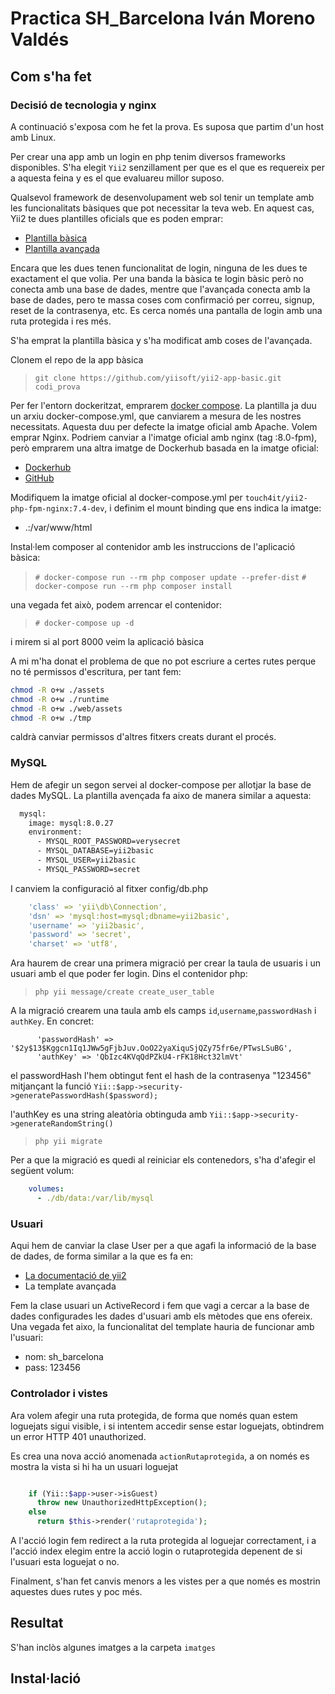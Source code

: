 # Practica SH_Barcelona Iván Moreno Valdés

## Com s'ha fet

### Decisió de tecnologia y nginx

A continuació s'exposa com he fet la prova. Es suposa que partim d'un host amb Linux.

Per crear una app amb un login en php tenim diversos frameworks disponibles. S'ha elegit `Yii2` senzillament per que es el que es requereix per a aquesta feina y es el que evaluareu millor suposo.

Qualsevol framework de desenvolupament web sol tenir un template amb les funcionalitats bàsiques que pot necessitar la teva web. En aquest cas, Yii2 te dues plantilles oficials que es poden emprar:

- [Plantilla bàsica](https://github.com/yiisoft/yii2-app-basic)
- [Plantilla avançada](https://github.com/yiisoft/yii2-app-advanced)

Encara que les dues tenen funcionalitat de login, ninguna de les dues te exactament el que volia. Per una banda la bàsica te login bàsic però no conecta amb una base de dades, mentre que l'avançada conecta amb la base de dades, pero te massa coses com confirmació per correu, signup, reset de la contrasenya, etc. Es cerca només una pantalla de login amb una ruta protegida i res més. 

S'ha emprat la plantilla bàsica y s'ha modificat amb coses de l'avançada.

Clonem el repo de la app bàsica

> `git clone https://github.com/yiisoft/yii2-app-basic.git codi_prova`

Per fer l'entorn dockeritzat, emprarem [docker compose](https://docs.docker.com/compose/install/). La plantilla ja duu un arxiu docker-compose.yml, que canviarem a mesura de les nostres necessitats. Aquesta duu per defecte la imatge oficial amb Apache. Volem emprar Nginx. Podriem canviar a l'imatge oficial amb nginx (tag :8.0-fpm), però emprarem una altra imatge de Dockerhub basada en la imatge oficial:

- [Dockerhub](https://hub.docker.com/r/touch4it/docker-php7)
- [GitHub](https://github.com/touch4it/docker-php7)

Modifiquem la imatge oficial al docker-compose.yml per `touch4it/yii2-php-fpm-nginx:7.4-dev`, i definim el mount binding que ens indica la imatge:

- .:/var/www/html

Instal·lem composer al contenidor amb les instruccions de l'aplicació bàsica: 

> `# docker-compose run --rm php composer update --prefer-dist`
> `# docker-compose run --rm php composer install`

una vegada fet això, podem arrencar el contenidor: 

> `# docker-compose up -d`

i mirem si al port 8000 veim la aplicació bàsica

A mi m'ha donat el problema de que no pot escriure a certes rutes perque no té permissos d'escritura, per tant fem:

```bash
chmod -R o+w ./assets
chmod -R o+w ./runtime
chmod -R o+w ./web/assets
chmod -R o+w ./tmp
```

caldrà canviar permissos d'altres fitxers creats durant el procés. 

### MySQL

Hem de afegir un segon servei al docker-compose per allotjar la base de dades MySQL. La plantilla avençada fa aixo de manera similar a aquesta:

```bash
  mysql:
    image: mysql:8.0.27
    environment:
      - MYSQL_ROOT_PASSWORD=verysecret
      - MYSQL_DATABASE=yii2basic
      - MYSQL_USER=yii2basic
      - MYSQL_PASSWORD=secret
```

I canviem la configuració al fitxer config/db.php

```yaml
    'class' => 'yii\db\Connection',
    'dsn' => 'mysql:host=mysql;dbname=yii2basic',
    'username' => 'yii2basic',
    'password' => 'secret',
    'charset' => 'utf8',
```
Ara haurem de crear una primera migració per crear la taula de usuaris i un usuari amb el que poder fer login. Dins el contenidor php:

> `php yii message/create create_user_table`

A la migració crearem una taula amb els camps `id`,`username`,`passwordHash` i `authKey`. En concret: 

``` 
      'passwordHash' => '$2y$13$Kggcn1Iq1JWw5gFjbJuv.OoO22yaXiquSjQZy75fr6e/PTwsLSuBG',
      'authKey' => 'QbIzc4KVqQdPZkU4-rFK18Hct32lmVt'
```

el passwordHash l'hem obtingut fent el hash de la contrasenya "123456" mitjançant la funció `Yii::$app->security->generatePasswordHash($password);`

l'authKey es una string aleatòria obtinguda amb `Yii::$app->security->generateRandomString()`

> `php yii migrate`

Per a que la migració es quedi al reiniciar els contenedors, s'ha d'afegir el següent volum:

```yaml
    volumes:
      - ./db/data:/var/lib/mysql
```
### Usuari

Aqui hem de canviar la clase User per a que agafi la informació de la base de dades, de forma similar a la que es fa en:

- [La documentació de yii2](https://www.yiiframework.com/doc/guide/2.0/en/security-authentication)
- La template avançada

Fem la clase usuari un ActiveRecord i fem que vagi a cercar a la base de dades configurades les dades d'usuari amb els mètodes que ens ofereix. Una vegada fet aixo, la funcionalitat del template hauria de funcionar amb l'usuari:

- nom: sh_barcelona
- pass: 123456

### Controlador i vistes

Ara volem afegir una ruta protegida, de forma que només quan estem loguejats sigui visible, i si intentem accedir sense estar loguejats, obtindrem un error HTTP 401 unauthorized.

Es crea una nova acció anomenada `actionRutaprotegida`, a on només es mostra la vista si hi ha un usuari loguejat 

```php

    if (Yii::$app->user->isGuest)
      throw new UnauthorizedHttpException();
    else
      return $this->render('rutaprotegida');

```

A l'acció login fem redirect a la ruta protegida al loguejar correctament, i a l'acció index elegim entre la acció login o rutaprotegida depenent de si l'usuari esta loguejat o no.

Finalment, s'han fet canvis menors a les vistes per a que només es mostrin aquestes dues rutes y poc més.

## Resultat

S'han inclòs algunes imatges a la carpeta `imatges`

## Instal·lació



